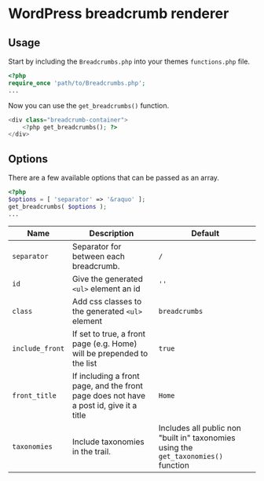 # WordPress breadcrumb renderer

## Usage
Start by including the `Breadcrumbs.php` into your themes `functions.php` file.

```php
<?php
require_once 'path/to/Breadcrumbs.php';
...
```
Now you can use the `get_breadcrumbs()` function.

```php
<div class="breadcrumb-container">
	<?php get_breadcrumbs(); ?>
</div>
```

## Options
There are a few available options that can be passed as an array.

```php
<?php
$options = [ 'separator' => '&raquo' ];
get_breadcrumbs( $options );
...
```
|Name|Description|Default|
|--|--|--|
|`separator`|Separator for between each breadcrumb.|`/`|
|`id`|Give the generated `<ul>` element an id|`''`|
|`class`|Add css classes to the generated `<ul>` element|`breadcrumbs`|
|`include_front`|If set to true, a front page (e.g. Home) will be prepended to the list|`true`|
|`front_title`|If including a front page, and the front page does not have a post id, give it a title|`Home`|
|`taxonomies`|Include taxonomies in the trail.|Includes all public non "built in" taxonomies using the `get_taxonomies()` function|